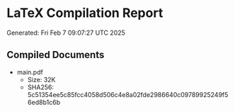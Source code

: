 # LaTeX Compilation Report
Generated: Fri Feb  7 09:07:27 UTC 2025
## Compiled Documents
- main.pdf
  - Size: 32K
  - SHA256: 5c51354ee5c85fcc4058d506c4e8a02fde2986640c09789925249f56ed8b1c6b

